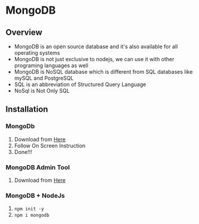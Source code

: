 # MongoDB

## Overview

- MongoDB is an open source database and it's also available for all operating systems
- MongoDB is not just exclusive to nodejs, we can use it with other programing languages as well
- MongoDB is NoSQL database which is different from SQL databases like mySQL and PostgreSQL
- SQL is an abbreviation of Structured Query Language
- NoSql is Not Only SQL

## Installation

### MongoDb

1. Download from [Here](https://www.mongodb.com/download-center/community)
2. Follow On Screen Instruction
3. Done!!!

### MongoDB Admin Tool

1. Download from [Here](https://robomongo.org/download)

### MongoDB + NodeJs

1. `npm init -y`
2. `npm i mongodb`
